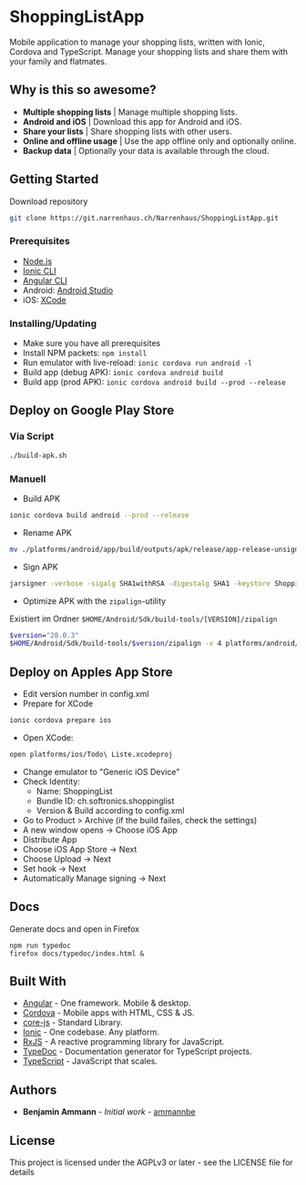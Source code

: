 # ShoppingListApp

Mobile application to manage your shopping lists, written with Ionic, Cordova and TypeScript.
Manage your shopping lists and share them with your family and flatmates.

## Why is this so awesome?

- **Multiple shopping lists** | Manage multiple shopping lists.
- **Android and iOS** | Download this app for Android and iOS.
- **Share your lists** | Share shopping lists with other users.
- **Online and offline usage** | Use the app offline only and optionally online.
- **Backup data** | Optionally your data is available through the cloud.

## Getting Started

Download repository

```bash
git clone https://git.narrenhaus.ch/Narrenhaus/ShoppingListApp.git
```

### Prerequisites

- [Node.js](https://nodejs.org/en/)
- [Ionic CLI](https://ionicframework.com/docs/cli/)
- [Angular CLI](https://cli.angular.io/)
- Android: [Android Studio](https://developer.android.com/studio/)
- iOS: [XCode](https://developer.apple.com/xcode/)

### Installing/Updating

- Make sure you have all prerequisites
- Install NPM packets: `npm install`
- Run emulator with live-reload: `ionic cordova run android -l`
- Build app (debug APK): `ionic cordova android build`
- Build app (prod APK): `ionic cordova android build --prod --release`

## Deploy on Google Play Store

### Via Script

```bash
./build-apk.sh
```

### Manuell

- Build APK

```bash
ionic cordova build android --prod --release
```

- Rename APK

```bash
mv ./platforms/android/app/build/outputs/apk/release/app-release-unsigned.apk ./platforms/android/app/build/outputs/apk/release/ShoppingList-release-unsigned.apk
```

- Sign APK

```bash
jarsigner -verbose -sigalg SHA1withRSA -digestalg SHA1 -keystore ShoppingList-release-key.keystore ./platforms/android/app/build/outputs/apk/release/ShoppingList-release-unsigned.apk alias_name
```

- Optimize APK with the `zipalign`-utility

Existiert im Ordner `$HOME/Android/Sdk/build-tools/[VERSION]/zipalign`

```bash
$version="28.0.3"
$HOME/Android/Sdk/build-tools/$version/zipalign -v 4 platforms/android/app/build/outputs/apk/release/ShoppingList-release-unsigned.apk platforms/android/app/build/outputs/apk/release/ShoppingList.apk
```

## Deploy on Apples App Store

- Edit version number in config.xml
- Prepare for XCode

```bash
ionic cordova prepare ios
```

- Open XCode:

```bash
open platforms/ios/Todo\ Liste.xcodeproj
```

- Change emulator to "Generic iOS Device"
- Check Identity:
    - Name: ShoppingList
    - Bundle ID: ch.softronics.shoppinglist
    - Version & Build according to config.xml
- Go to Product > Archive (if the build failes, check the settings)
- A new window opens -> Choose iOS App
- Distribute App
- Choose iOS App Store -> Next
- Choose Upload -> Next
- Set hook -> Next
- Automatically Manage signing -> Next

## Docs

Generate docs and open in Firefox

```
npm run typedoc
firefox docs/typedoc/index.html &
```

## Built With

* [Angular](https://angular.io/) - One framework. Mobile & desktop.
* [Cordova](https://cordova.apache.org/) - Mobile apps with HTML, CSS & JS.
* [core-js](https://github.com/zloirock/core-js) - Standard Library.
* [Ionic](https://ionicframework.com/) - One codebase. Any platform.
* [RxJS](https://github.com/ReactiveX/RxJS) - A reactive programming library for JavaScript.
* [TypeDoc](https://github.com/TypeStrong/typedoc) - Documentation generator for TypeScript projects.
* [TypeScript](http://www.typescriptlang.org/) - JavaScript that scales.

## Authors

* **Benjamin Ammann** - *Initial work* - [ammannbe](https://github.com/ammannbe)

## License

This project is licensed under the AGPLv3 or later - see the LICENSE file for details
